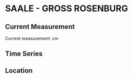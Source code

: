 # SAALE - GROSS ROSENBURG

## Current Measurement

Current measurement: <Value topic="rivers/pegel-online/SAALE/GROSS-ROSENBURG/measurementValue"/> cm

## Time Series

<TimeSeries topic="rivers/pegel-online/SAALE/GROSS-ROSENBURG/measurementValue" period="week" />

## Location

<WorldMap>
  <Marker lat="51.91711424078611" lon="11.874008539146809" labelTopic="rivers/pegel-online/SAALE/GROSS-ROSENBURG/measurementValue" />
</WorldMap>
